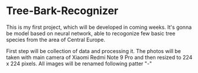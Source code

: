 # Tree-Bark-Recognizer

This is my first project, which will be developed in coming weeks. It's gonna be model based on neural network,
able to recogonize few basic tree species from the area of Central Europe. 

First step will be collection of data and processing it. The photos will be taken with main camera of Xiaomi Redmi Note 9 Pro
and then resized to 224 x 224 pixels.
All images will be renamed following patter "<number>-<species label>"


